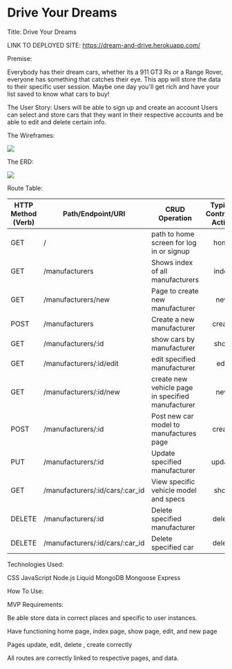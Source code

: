 # Drive Your Dreams
Title:
Drive Your Dreams

LINK TO DEPLOYED SITE: https://dream-and-drive.herokuapp.com/

Premise: 

Everybody has their dream cars, whether its a 911 GT3 Rs or a Range Rover, everyone has something that catches their eye.
This app will store the data to their specific user session. Maybe one day you'll get rich and have your list saved to know what cars to buy!

The User Story:
Users will be able to sign up and create an account
Users can select and store cars that they want in their respective accounts and be able to edit and delete certain info.



The Wireframes:
 

<img src='https://i.imgur.com/57Bzal7.png'>

The ERD: 

<img src='https://i.imgur.com/JTNNwfe.png'>


Route Table:

HTTP Method<br>(Verb) | Path/Endpoint/URI  | CRUD Operation | Typical<br>Controller Action |
-----------|------------------|------------------|:---:|
GET     | /                    | path to home screen for log in or signup | home |
GET     | /manufacturers       | Shows index of all manufacturers | index |
GET    | /manufacturers/new       | Page to create new manufacturer | new |
POST    | /manufacturers       | Create a new manufacturer | create |
GET     | /manufacturers/:id   | show cars by manufacturer  | show |
GET     | /manufacturers/:id/edit   | edit specified manufacturer  | edit|
GET     | /manufacturers/:id/new   | create new vehicle page in specified manufacturer  | new |
POST    | /manufacturers/:id   | Post new car model to manufactures page  | create |
PUT     | /manufacturers/:id   | Update specified manufacturer  | update |
GET     | /manufacturers/:id/cars/:car_id  | View specific vehicle model and specs| show |
DELETE  | /manufacturers/:id  | Delete specified manufacturer | delete |
DELETE  | /manufacturers/:id/cars/:car_id  | Delete specified car | delete |


Technologies Used:

CSS
JavaScript
Node.js
Liquid
MongoDB
Mongoose
Express

How To Use:


MVP Requirements:

Be able store data in correct places and specific to user instances.

Have functioning home page, index page, show page, edit, and new page

Pages update, edit, delete , create correctly

All routes are correctly linked to respective pages, and data.
